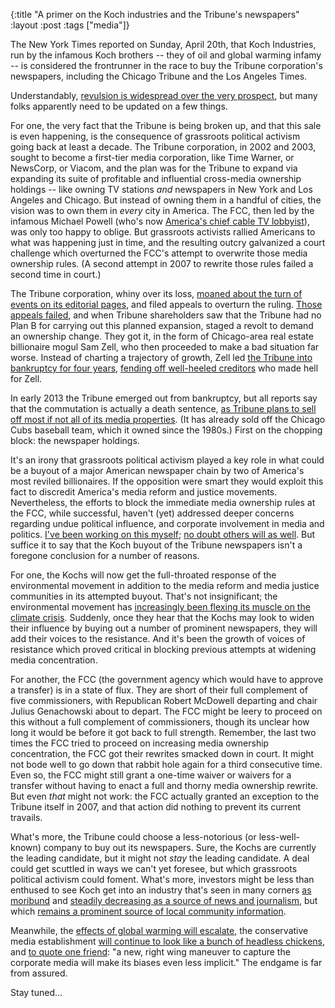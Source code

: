 {:title "A primer on the Koch industries and the Tribune's newspapers"
:layout :post
:tags  ["media"]}

The New York Times reported on Sunday, April 20th, that Koch Industries, run
by the infamous Koch brothers -- they of oil and global warming infamy -- is
considered the frontrunner in the race to buy the Tribune corporation's
newspapers, including the Chicago Tribune and the Los Angeles Times.
  
Understandably, [revulsion is widespread over the very prospect](http://thinkprogress.org/media/2013/04/21/1899241/koch-brothers-newspapers/), but many folks apparently need to be updated on a few things.  
  
For one, the very fact that the Tribune is being broken up, and that this sale
is even happening, is the consequence of grassroots political activism going
back at least a decade. The Tribune corporation, in 2002 and 2003, sought to
become a first-tier media corporation, like Time Warner, or NewsCorp, or
Viacom, and the plan was for the Tribune to expand via expanding its suite of
profitable and influential cross-media ownership holdings -- like owning TV
stations _and_ newspapers in New York and Los Angeles and Chicago. But instead
of owning them in a handful of cities, the vision was to own them in _every_
city in America. The FCC, then led by the infamous Michael Powell (who's now
[America's chief cable TV lobbyist](http://www.ncta.com/who-we-are/leadership/bio/169)), was only too happy to oblige. But grassroots
activists rallied Americans to what was happening just in time, and the
resulting outcry galvanized a court challenge which overturned the FCC's
attempt to overwrite those media ownership rules. (A second attempt in 2007 to
rewrite those rules failed a second time in court.)
  
The Tribune corporation, whiny over its loss, [moaned about the turn of events on its editorial pages](http://www.chicagomediaaction.org/news.php?id=152), and filed appeals to overturn the ruling. [Those appeals failed](http://www.chicagomediaaction.org/news.php?id=292), and when
Tribune shareholders saw that the Tribune had no Plan B for carrying out this
planned expansion, staged a revolt to demand an ownership change. They got it,
in the form of Chicago-area real estate billionaire mogul Sam Zell, who then
proceeded to make a bad situation far worse. Instead of charting a trajectory
of growth, Zell led [the Tribune into bankruptcy for four years](http://www.chicagomediaaction.org/news.php?id=617), [fending off well-heeled creditors](http://www.chicagomediaaction.org/news.php?id=689) who made hell for Zell.  
  
In early 2013 the Tribune emerged out from bankruptcy, but all reports say
that the commutation is actually a death sentence, [as Tribune plans to sell off most if not all of its media properties](http://www.chicagomediaaction.org/news.php?id=700). (It has
already sold off the Chicago Cubs baseball team, which it owned since the
1980s.) First on the chopping block: the newspaper holdings.
  
It's an irony that grassroots political activism played a key role in what
could be a buyout of a major American newspaper chain by two of America's most
reviled billionaires. If the opposition were smart they would exploit this
fact to discredit America's media reform and justice movements. Nevertheless,
the efforts to block the immediate media ownership rules at the FCC, while
successful, haven't (yet) addressed deeper concerns regarding undue political
influence, and corporate involvement in media and politics. [I've been working on this myself](http://www.szcz.org/); [no doubt others will as well](http://www.iopsociety.org). But suffice it to say that the Koch
buyout of the Tribune newspapers isn't a foregone conclusion for a number of
reasons.
  
For one, the Kochs will now get the full-throated response of the
environmental movement in addition to the media reform and media justice
communities in its attempted buyout. That's not insignificant; the
environmental movement has [increasingly been flexing its muscle on the climate crisis](http://www.rollingstone.com/politics/news/the-fossil-fuel-resistance-20130411). Suddenly, once they hear that the Kochs may look to
widen their influence by buying out a number of prominent newspapers, they
will add their voices to the resistance. And it's been the growth of voices of
resistance which proved critical in blocking previous attempts at widening
media concentration.

For another, the FCC (the government agency which would have to approve a
transfer) is in a state of flux. They are short of their full complement of
five commissioners, with Republican Robert McDowell departing and chair Julius
Genachowski about to depart. The FCC might be leery to proceed on this without
a full complement of commissioners, though its unclear how long it would be
before it got back to full strength. Remember, the last two times the FCC
tried to proceed on increasing media ownership concentration, the FCC got
their rewrites smacked down in court. It might not bode well to go down that
rabbit hole again for a third consecutive time. Even so, the FCC might still
grant a one-time waiver or waivers for a transfer without having to enact a
full and thorny media ownership rewrite. But even _that_ might not work: the
FCC actually granted an exception to the Tribune itself in 2007, and that
action did nothing to prevent its current travails.
  
What's more, the Tribune could choose a less-notorious (or less-well-known)
company to buy out its newspapers. Sure, the Kochs are currently the leading
candidate, but it might not _stay_ the leading candidate. A deal could get
scuttled in ways we can't yet foresee, but which grassroots political activism
could foment. What's more, investors might be less than enthused to see Koch
get into an industry that's seen in many corners [as moribund](http://paidcontent.org/2013/04/11/two-charts-that-tell-you-everything-you-need-to-know-about-the-future-of-newspapers/) and [steadily decreasing as a source of news and journalism](http://www.pewresearch.org/daily-number/internet-now-main-source-of-news-for-young-adults/), but
which [remains a prominent source of local community information](http://www.journalism.org/analysis_report/local_news).  
  
Meanwhile, the [effects of global warming will escalate](http://www.edf.org/climate/climate-change-impacts), the
conservative media establishment [will continue to look like a bunch of headless chickens](http://mediamatters.org/blog/2013/04/19/boston-and-the-right-wing-medias-collapse/193703), and [to quote one friend](https://www.facebook.com/salim.muwakkil/posts/10152802160315601): "a new, right wing maneuver to capture the corporate media will make its biases even less implicit." The endgame is far from assured.  
  
Stay tuned...

